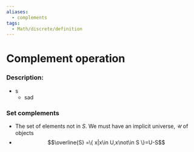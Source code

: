 ```yaml
---
aliases:
  - complements
tags:
  - Math/discrete/definition
---
```

# Complement operation
### Description:
- s
	- sad
### Set complements
- The set of elements not in $S$. We must have an implicit universe, $\mathcal U$ of objects
- $$\overline{S} =\{ x|x\in U,x\not\in S \}=U-S$$